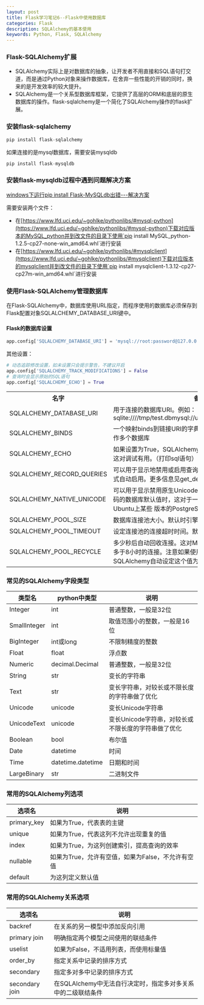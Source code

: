 ```yaml
---
layout: post
title: Flask学习笔记6--Flask中使用数据库
categories: Flask
description: SQLAlchemy的基本使用
keywords: Python, Flask, SQLAlchemy
---
```




### Flask-SQLAlchemy扩展

- SQLAlchemy实际上是对数据库的抽象，让开发者不用直接和SQL语句打交道，而是通过Python对象来操作数据库，在舍弃一些性能的开销的同时，换来的是开发效率的较大提升。
- SQLAlchemy是一个关系型数据库框架，它提供了高层的ORM和底层的原生数据库的操作。flask-sqlalchemy是一个简化了SQLAlchemy操作的flask扩展。

### 安装flask-sqlalchemy

```python
pip install flask-sqlalchemy
```

如果连接的是mysql数据库，需要安装mysqldb
```python
pip install flask-mysqldb
```
### 安装flask-mysqldb过程中遇到问题解决方案
[windows下运行pip install Flask-MySQLdb出错---解决方案](https://blog.csdn.net/anyuexiazhuomicang/article/details/77611296)

需要安装两个文件：
- 在[https://www.lfd.uci.edu/~gohlke/pythonlibs/#mysql-python](https://www.lfd.uci.edu/~gohlke/pythonlibs/#mysql-python)下载对应版本的MySQL_python并到改文件的目录下使用`pip install MySQL_python-1.2.5-cp27-none-win_amd64.whl`进行安装
- 在[https://www.lfd.uci.edu/~gohlke/pythonlibs/#mysqlclient](https://www.lfd.uci.edu/~gohlke/pythonlibs/#mysqlclient)下载对应版本的mysqlclient并到改文件的目录下使用`pip install mysqlclient-1.3.12-cp27-cp27m-win_amd64.whl`进行安装


### 使用Flask-SQLAlchemy管理数据库

在Flask-SQLAlchemy中，数据库使用URL指定，而程序使用的数据库必须保存到Flask配置对象SQLALCHEMY_DATABASE_URI键中。

#### Flask的数据库设置

```python
app.config['SQLALCHEMY_DATABASE_URI'] = 'mysql://root:password@127.0.0.1:3306/test'
```

其他设置：
```python
# 动态追踪修改设置，如未设置只会提示警告，不建议开启
app.config['SQLALCHEMY_TRACK_MODIFICATIONS'] = False
# 查询时会显示原始的SQL语句
app.config['SQLALCHEMY_ECHO'] = True
```

<table>
  <tr>
    <th>名字</th>
    <th>备注</th>
  </tr>
  <tr>
    <td> SQLALCHEMY_DATABASE_URI </td>
    <td> 用于连接的数据库URI。例如：sqlite:////tmp/test.dbmysql://username:password@server/db</td>

  </tr>
  <tr>
    <td>SQLALCHEMY_BINDS </td>
    <td> 一个映射binds到链接URI的字典。更多binds的信息见用Binds操作多个数据库 </td>

  <tr>
    <td>SQLALCHEMY_ECHO </td>
    <td> 如果设置为True，SQLAlchemy会记录所有发给stderr的语句，这对调试有用。（打印sql语句）</td>

  </tr>
    <tr>
        <td>SQLALCHEMY_RECORD_QUERIES</td>
        <td>可以用于显示地禁用或启用查询记录。查询记录在调试或测试模式自动启用。更多信息见get_debug_queries()。</td>
    </tr>
    <tr>
        <td>SQLALCHEMY_NATIVE_UNICODE</td>
        <td>可以用于显示禁用原生Unicode支持。当使用不合适的指定无编码的数据库默认值时，这对于一些数据库适配器时必须的（比如Ubuntu上某些 版本的PostgreSQL）。</td>
    </tr>
    <tr>
        <td>SQLALCHEMY_POOL_SIZE</td>
        <td>数据库连接池大小。默认时引擎默认值（通常是5）</td>
    </tr>
    <tr>
        <td>SQLALCHEMY_POOL_TIMEOUT</td>
        <td>设定连接池的连接超时时间。默认是10.</td>
    </tr>
    <tr>
        <td>SQLALCHEMY_POOL_RECYCLE</td>
        <td>多少秒后自动回收连接。这对MySQL是必要的，它默认移除闲置多于8小时的连接。注意如果使用了MySQL，Flask-SQLAlchemy自动设定这个值为2小时。</td>
    </tr>
</table>

### 常见的SQLAlchemy字段类型


类型名 | python中类型  | 说明
---|--- |---
Integer | int | 普通整数，一般是32位
SmallInteger | int | 取值范围小的整数，一般是16位
BigInteger | int或long | 不限制精度的整数
Float | float | 浮点数
Numeric | decimal.Decimal|普通整数，一般是32位
String|str|变长的字符串
Text|str|变长字符串，对较长或不限长度的字符串做了优化
Unicode|unicode|变长Unicode字符串
UnicodeText|unicode|变长Unicode字符串，对较长或不限长度的字符串做了优化
Boolean | bool|布尔值
Date|datetime|时间
Time|datetime.datetime|日期和时间
LargeBinary|str|二进制文件

### 常用的SQLAlchemy列选项


选项名 | 说明
---|---
primary_key | 如果为True，代表表的主键
unique | 如果为True，代表这列不允许出现重复的值
index|如果为True，为这列创建索引，提高查询的效率
nullable|如果为True，允许有空值，如果为False，不允许有空值
default|为这列定义默认值


### 常用的SQLAlchemy关系选项


选项名 | 说明
---|---
backref | 在关系的另一模型中添加反向引用
primary join | 明确指定两个模型之间使用的联结条件
uselist|如果为False，不适用列表，而使用标量值
order_by|指定关系中记录的排序方式
secondary|指定多对多中记录的排序方式
secondary join|在SQLAlchemy中无法自行决定时，指定多对多关系中的二级联结条件

